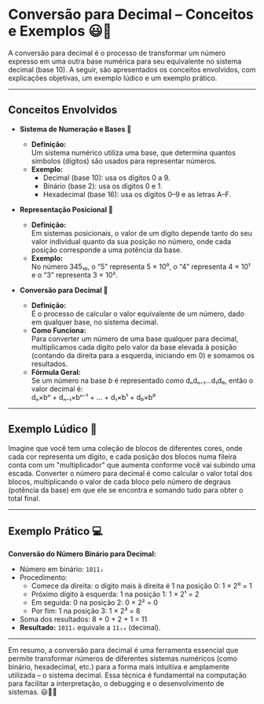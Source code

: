 # Conversão para Decimal – Conceitos e Exemplos 😃🔢

A conversão para decimal é o processo de transformar um número expresso em uma outra base numérica para seu equivalente no sistema decimal (base 10). A seguir, são apresentados os conceitos envolvidos, com explicações objetivas, um exemplo lúdico e um exemplo prático.

---

## Conceitos Envolvidos

- **Sistema de Numeração e Bases 🧮**  
  - **Definição:**  
    Um sistema numérico utiliza uma base, que determina quantos símbolos (dígitos) são usados para representar números.  
  - **Exemplo:**  
    - Decimal (base 10): usa os dígitos 0 a 9.  
    - Binário (base 2): usa os dígitos 0 e 1.  
    - Hexadecimal (base 16): usa os dígitos 0–9 e as letras A–F.

- **Representação Posicional 🔣**  
  - **Definição:**  
    Em sistemas posicionais, o valor de um dígito depende tanto do seu valor individual quanto da sua posição no número, onde cada posição corresponde a uma potência da base.  
  - **Exemplo:**  
    No número 345₁₀, o “5” representa 5 × 10⁰, o “4” representa 4 × 10¹ e o “3” representa 3 × 10².

- **Conversão para Decimal 🔄**  
  - **Definição:**  
    É o processo de calcular o valor equivalente de um número, dado em qualquer base, no sistema decimal.  
  - **Como Funciona:**  
    Para converter um número de uma base qualquer para decimal, multiplicamos cada dígito pelo valor da base elevada à posição (contando da direita para a esquerda, iniciando em 0) e somamos os resultados.
  - **Fórmula Geral:**  
    Se um número na base *b* é representado como dₙdₙ₋₁...d₁d₀, então o valor decimal é:  
    dₙ×bⁿ + dₙ₋₁×bⁿ⁻¹ + ... + d₁×b¹ + d₀×b⁰

---

## Exemplo Lúdico 🎲

Imagine que você tem uma coleção de blocos de diferentes cores, onde cada cor representa um dígito, e cada posição dos blocos numa fileira conta com um "multiplicador" que aumenta conforme você vai subindo uma escada. Converter o número para decimal é como calcular o valor total dos blocos, multiplicando o valor de cada bloco pelo número de degraus (potência da base) em que ele se encontra e somando tudo para obter o total final.

---

## Exemplo Prático 💻

**Conversão do Número Binário para Decimal:**

- Número em binário: `1011₂`
- Procedimento:
  - Comece da direita: o dígito mais à direita é 1 na posição 0: 1 × 2⁰ = 1  
  - Próximo dígito à esquerda: 1 na posição 1: 1 × 2¹ = 2  
  - Em seguida: 0 na posição 2: 0 × 2² = 0  
  - Por fim: 1 na posição 3: 1 × 2³ = 8  
- Soma dos resultados: 8 + 0 + 2 + 1 = 11  
- **Resultado:** `1011₂` equivale a `11₁₀` (decimal).

---

Em resumo, a conversão para decimal é uma ferramenta essencial que permite transformar números de diferentes sistemas numéricos (como binário, hexadecimal, etc.) para a forma mais intuitiva e amplamente utilizada – o sistema decimal. Essa técnica é fundamental na computação para facilitar a interpretação, o debugging e o desenvolvimento de sistemas. 😃🔢💡